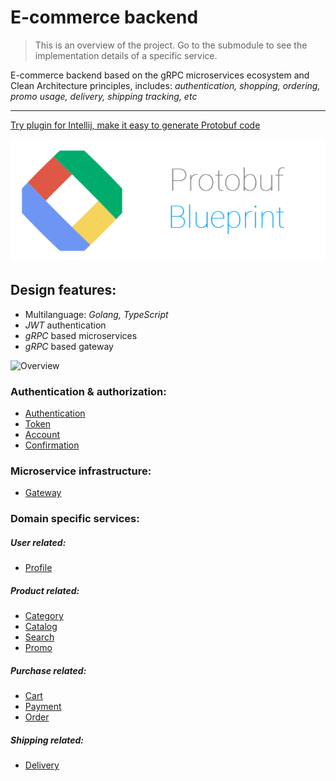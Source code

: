 # E-commerce backend

> This is an overview of the project. Go to the submodule to see the implementation details of a specific service.

E-commerce backend based on the gRPC microservices ecosystem and Clean Architecture principles, includes: _authentication, shopping, ordering, promo usage, delivery, shipping tracking, etc_

____

[Try plugin for Intellij, make it easy to generate Protobuf code](https://plugins.jetbrains.com/plugin/21792-protobuf-blueprint)

[![Protobuf Blueprint](https://github.com/numq/protobuf-blueprint-plugin/blob/master/media/logo.png)](https://plugins.jetbrains.com/plugin/21792-protobuf-blueprint)

## Design features:

- Multilanguage: *Golang, TypeScript*
- *JWT* authentication
- *gRPC* based microservices
- *gRPC* based gateway

![Overview](./media/ecommerce-backend-overview.png)

### Authentication & authorization:

- [Authentication](https://github.com/numq/ecommerce-backend/authentication)
- [Token](https://github.com/numq/ecommerce-backend/token)
- [Account](https://github.com/numq/ecommerce-backend/account)
- [Confirmation](https://github.com/numq/ecommerce-backend/confirmation)

### Microservice infrastructure:

- [Gateway](https://github.com/numq/ecommerce-backend/gateway)

### Domain specific services:

##### User related:

- [Profile](https://github.com/numq/ecommerce-backend/profile)

##### Product related:

- [Category](https://github.com/numq/ecommerce-backend/category)
- [Catalog](https://github.com/numq/ecommerce-backend/catalog)
- [Search](https://github.com/numq/ecommerce-backend/search)
- [Promo](https://github.com/numq/ecommerce-backend/promo)

##### Purchase related:

- [Cart](https://github.com/numq/ecommerce-backend/cart)
- [Payment](https://github.com/numq/ecommerce-backend/payment)
- [Order](https://github.com/numq/ecommerce-backend/order)

##### Shipping related:

- [Delivery](https://github.com/numq/ecommerce-backend/delivery)
